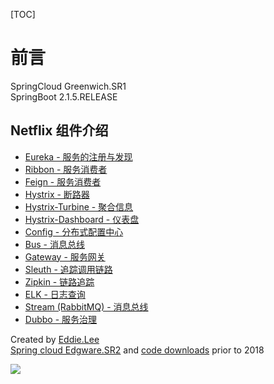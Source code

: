 [TOC]

# 前言

SpringCloud Greenwich.SR1 <br>
SpringBoot 2.1.5.RELEASE

## Netflix 组件介绍

- [Eureka - 服务的注册与发现](eureka/README.md)
- [Ribbon - 服务消费者](ribbon/README.md)
- [Feign - 服务消费者](feign/README.md)
- [Hystrix - 断路器](hystrix/README.md)
- [Hystrix-Turbine - 聚合信息](turbine/README.md)
- [Hystrix-Dashboard - 仪表盘](dashboard/README.md)
- [Config - 分布式配置中心](config/README.md)
- [Bus - 消息总线](bus/README.md)
- [Gateway - 服务网关](gateway/README.md)
- [Sleuth - 追踪调用链路](sleuth/README.md)
- [Zipkin - 链路追踪](zipkin/README.md)
- [ELK - 日志查询](sleuth/README.md)
- [Stream (RabbitMQ) - 消息总线](stream/README.md)
- [Dubbo - 服务治理](dubbo/README.md)

Created by [Eddie.Lee](http://blog.eddilee.cn/) <br>
[Spring cloud Edgware.SR2](https://www.cnblogs.com/EddieBlog/category/1186546.html) and [code downloads](https://github.com/eddie-code/SpringCloudDemo) prior to 2018


![](.README_images/cde20dd2.png)
